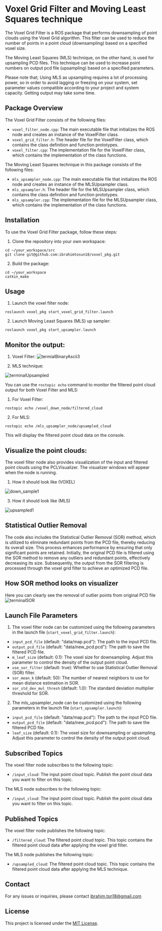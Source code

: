 # Voxel Grid Filter and Moving Least Squares technique

The Voxel Grid Filter is a ROS package that performs downsampling of point clouds using the Voxel Grid algorithm. This filter can be used to reduce the number of points in a point cloud (downsampling) based on a specified voxel size. 

The Moving Least Squares (MLS) technique, on the other hand, is used for upsampling PCD files. This technique can be used to increase point numbers on output pcd file (upsampling) based on a specified parameters. 

Please note that; Using MLS as upsampling requires a lot of processing power, so in order to avoid lagging or freezing on your system, set parameter values compatible according to your project and system capacity. Getting output may take some time.

## Package Overview

The Voxel Grid Filter consists of the following files:

- `voxel_filter_node.cpp`: The main executable file that initializes the ROS node and creates an instance of the VoxelFilter class.
- `voxel_grid_filter.h`: The header file for the VoxelFilter class, which contains the class definition and function prototypes.
- `voxel_filter.cpp`: The implementation file for the VoxelFilter class, which contains the implementation of the class functions.

The Moving Least Squares technique in this package consists of the following files:

- `mls_upsampler_node.cpp`: The main executable file that initializes the ROS node and creates an instance of the MLSUpsampler class.
- `mls_upsampler.h`: The header file for the MLSUpsampler class, which contains the class definition and function prototypes.
- `mls_upsampler.cpp`: The implementation file for the MLSUpsampler class, which contains the implementation of the class functions.

## Installation

To use the Voxel Grid Filter package, follow these steps:

1. Clone the repository into your own workspace:
```
cd ~/your_workspace/src
git clone git@github.com:ibrahimtosun18/voxel_pkg.git
```

2. Build the package:
```
cd ~/your_workspace
catkin_make
```

## Usage
1. Launch the voxel filter node:
```
roslaunch voxel_pkg start_voxel_grid_filter.launch
```
2. Launch Moving Least Squares (MLS) up sampler:
```
roslaunch voxel_pkg start_upsampler.launch
```


## Monitor the output:
1. Voxel Filter:
![termialBinaryAscii3](https://github.com/ibrahimtosun18/voxel_pkg_extended/assets/95874081/9249382b-ac26-427a-a774-715489d7df0c)

2. MLS technique:

 ![terminalUpsampled](https://github.com/ibrahimtosun18/voxel_pkg_extended/assets/95874081/a763053e-832e-42e5-a955-7101368a50d2)


You can use the `rostopic echo` command to monitor the filtered point cloud output for both Voxel Filter and MLS:

1. For Voxel Filter:
```
rostopic echo /voxel_down_node/filtered_cloud
```

2. For MLS:
```
rostopic echo /mls_upsampler_node/upsampled_cloud
```

This will display the filtered point cloud data on the console.

## Visualize the point clouds:

The voxel filter node also provides visualization of the input and filtered point clouds using the PCLVisualizer. The visualizer windows will appear when the node is running.

1. How it should look like (VOXEL)

![down_sample1](https://github.com/ibrahimtosun18/voxel_pkg/assets/95874081/e8f6a8e4-a5ce-4458-a295-b1b4c672b9a7)

3. How it should look like (MLS)

![upsampled1](https://github.com/ibrahimtosun18/voxel_pkg/assets/95874081/11fcd2b6-9ecf-4e49-bdcf-0efe6425d03d)

## Statistical Outlier Removal
The code also includes the Statistical Outlier Removal (SOR) method, which is utilized to eliminate redundant points from the PCD file, thereby reducing its overall size. This process enhances performance by ensuring that only significant points are retained. Initially, the original PCD file is filtered using the SOR method to remove any outliers and redundant points, effectively decreasing its size. Subsequently, the output from the SOR filtering is processed through the voxel grid filter to achieve an optimized PCD file.

## How SOR method looks on visualizer
Here you can clearly see the removal of outlier points from original PCD file
![terminalSOR](https://github.com/ibrahimtosun18/voxel_pkg_extended/assets/95874081/0c7f7919-0793-4f9f-8cf7-511f2c7604d0)


## Launch File Parameters

1. The voxel filter node can be customized using the following parameters in the launch file (`start_voxel_grid_filter.launch`):

- `input_pcd_file` (default: "data/map.pcd"): The path to the input PCD file.
- `output_pcd_file` (default: "data/new_pcd.pcd"): The path to save the filtered PCD file.
- `m_leaf_size` (default: 0.1): The voxel size for downsampling. Adjust this parameter to control the density of the output point cloud.
- `use_sor_filter` (default: true): Whether to use Statistical Outlier Removal (SOR) filter.
- `sor_mean_k` (default: 50): The number of nearest neighbors to use for mean distance estimation in SOR.
- `sor_std_dev_mul_thresh` (default: 1.0): The standard deviation multiplier threshold for SOR.

2. The mls_upsampler_node can be customized using the following parameters in the launch file (`start_upsampler.launch`):

- `input_pcd_file` (default: "data/map.pcd"): The path to the input PCD file.
- `output_pcd_file` (default: "data/new_pcd.pcd"): The path to save the filtered PCD file.
- `leaf_size` (default: 0.1): The voxel size for downsampling or upsampling. Adjust this parameter to control the density of the output point cloud.

## Subscribed Topics

The voxel filter node subscribes to the following topic:

- `/input_cloud`: The input point cloud topic. Publish the point cloud data you want to filter on this topic.

The MLS node subscribes to the following topic:

- `/input_cloud`: The input point cloud topic. Publish the point cloud data you want to filter on this topic.

## Published Topics

The voxel filter node publishes the following topic:

- `/filtered_cloud`: The filtered point cloud topic. This topic contains the filtered point cloud data after applying the voxel grid filter.

The MLS node publishes the following topic:
- `/upsampled_cloud`: The filtered point cloud topic. This topic contains the filtered point cloud data after applying the MLS technique.

## Contact

For any issues or inquiries, please contact <ibrahim.tsn18@gmail.com>

## License

This project is licensed under the [MIT License](LICENSE).













